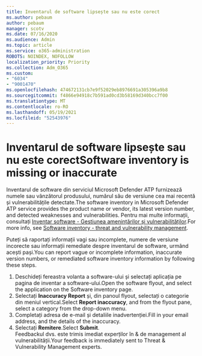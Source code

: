 ```yaml
---
title: Inventarul de software lipsește sau nu este corect
ms.author: pebaum
author: pebaum
manager: scotv
ms.date: 07/16/2020
ms.audience: Admin
ms.topic: article
ms.service: o365-administration
ROBOTS: NOINDEX, NOFOLLOW
localization_priority: Priority
ms.collection: Adm_O365
ms.custom:
- "6034"
- "9001470"
ms.openlocfilehash: 474672131cb7e9f52029eb8976691a305396a9b8
ms.sourcegitcommit: f4866e94918c7b591ad0cd3b58169d340bcc7f00
ms.translationtype: MT
ms.contentlocale: ro-RO
ms.lasthandoff: 05/19/2021
ms.locfileid: "52543976"
---
```

# <a name="software-inventory-is-missing-or-inaccurate"></a><span data-ttu-id="f6985-102">Inventarul de software lipsește sau nu este corect</span><span class="sxs-lookup"><span data-stu-id="f6985-102">Software inventory is missing or inaccurate</span></span>

<span data-ttu-id="f6985-103">Inventarul de software din serviciul Microsoft Defender ATP furnizează numele sau vânzătorul produsului, numărul său de versiune cea mai recentă și vulnerabilitățile detectate.</span><span class="sxs-lookup"><span data-stu-id="f6985-103">The software inventory in Microsoft Defender ATP service provides the product name or vendor, its latest version number, and detected weaknesses and vulnerabilities.</span></span> <span data-ttu-id="f6985-104">Pentru mai multe informații, consultați [Inventar software - Gestiunea amenințărilor și vulnerabilităților](/windows/security/threat-protection/microsoft-defender-atp/tvm-software-inventory).</span><span class="sxs-lookup"><span data-stu-id="f6985-104">For more info, see [Software inventory - threat and vulnerability management](/windows/security/threat-protection/microsoft-defender-atp/tvm-software-inventory).</span></span>

<span data-ttu-id="f6985-105">Puteți să raportați informații vagi sau incomplete, numere de versiune incorecte sau informații remediate despre inventarul de software, urmând acești pași.</span><span class="sxs-lookup"><span data-stu-id="f6985-105">You can report vague or incomplete information, inaccurate version numbers, or remediated software inventory information by following these steps.</span></span>  

1. <span data-ttu-id="f6985-106">Deschideți fereastra volanta a software-ului și selectați aplicația pe pagina de inventar a software-ului.</span><span class="sxs-lookup"><span data-stu-id="f6985-106">Open the software flyout, and select the application on the Software inventory page.</span></span>
2. <span data-ttu-id="f6985-107">Selectați **Inaccuracy Report** și, din panoul flyout, selectați o categorie din meniul vertical.</span><span class="sxs-lookup"><span data-stu-id="f6985-107">Select **Report inaccuracy**, and from the flyout pane, select a category from the drop-down menu.</span></span>
3. <span data-ttu-id="f6985-108">Completați adresa de e-mail și detaliile inadvertenției.</span><span class="sxs-lookup"><span data-stu-id="f6985-108">Fill in your email address, and the details of the inaccuracy.</span></span>
4. <span data-ttu-id="f6985-109">Selectați **Remitere**.</span><span class="sxs-lookup"><span data-stu-id="f6985-109">Select **Submit**.</span></span></br>
    <span data-ttu-id="f6985-110">Feedbackul dvs. este trimis imediat experților în & de management al vulnerabilității.</span><span class="sxs-lookup"><span data-stu-id="f6985-110">Your feedback is immediately sent to Threat & Vulnerability Management experts.</span></span>